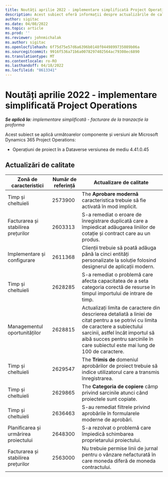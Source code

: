 ```yaml
---
title: Noutăți aprilie 2022 - implementare simplificată Project Operations
description: Acest subiect oferă informații despre actualizările de calitate care sunt disponibile în versiunea din aprilie 2022 a Microsoft Dynamics 365 Project Operations implementare simplă.
author: sigitac
ms.date: 04/08/2022
ms.topic: article
ms.prod: ''
ms.reviewer: johnmichalak
ms.author: sigitac
ms.openlocfilehash: 6f75d75e57d6a6396b0148f0449899735089b06a
ms.sourcegitcommit: 9916f536a71b6a0078297402564ac79308ec6890
ms.translationtype: MT
ms.contentlocale: ro-RO
ms.lasthandoff: 04/18/2022
ms.locfileid: "8613341"
---
```

# <a name="whats-new-april-2022---project-operations-lite-deployment"></a>Noutăți aprilie 2022 - implementare simplificată Project Operations

_**Se aplică la:** implementare simplificată - facturare de la tranzacție la proforma_

Acest subiect se aplică următoarelor componente și versiuni ale Microsoft Dynamics 365 Project Operations:

- Operațiuni de proiect în a Dataverse versiunea de mediu 4.41.0.45

## <a name="quality-updates"></a>Actualizări de calitate

| Zonă de caracteristici | Număr de referință | Actualizare de calitate |
| --- | --- | --- |
| Timp și cheltuieli | 2573900 | The **Aprobare modernă** caracteristica trebuie să fie activată în mod implicit. |
| Facturarea și stabilirea prețurilor | 2603313 | S-a remediat o eroare de înregistrare duplicată care a împiedicat adăugarea liniilor de cotație și contract care au un produs. |
| Implementare și configurare | 2611368 | Clienții trebuie să poată adăuga până la cinci entități personalizate la soluție folosind designerul de aplicații modern. |
| Timp și cheltuieli | 2628285 | S-a remediat o problemă care afecta capacitatea de a seta categoria corectă de resurse în timpul importului de intrare de timp. |
| Managementul oportunităților| 2628815 | Actualizați limita de caractere din descrierea detaliată a liniei de citat pentru a se potrivi cu limita de caractere a subiectului sarcinii, astfel încât importul să aibă succes pentru sarcinile în care subiectul este mai lung de 100 de caractere. |
| Timp și cheltuieli| 2629547 | The **Trimis de** domeniul aprobărilor de proiect trebuie să indice utilizatorul care a transmis înregistrarea. |
| Timp și cheltuieli| 2629865 | The **Categoria de copiere** câmp privind sarcinile atunci când proiectele sunt copiate. |
| Timp și cheltuieli| 2636463 | S-au remediat filtrele privind aprobările în formularele moderne de aprobări. |
| Planificarea și urmărirea proiectului | 2648300 | S-a rezolvat o problemă care împiedică schimbarea proprietarului proiectului. |
| Facturarea și stabilirea prețurilor | 2563000 | Nu trebuie permise linii de jurnal pentru o vânzare nefacturată în care moneda diferă de moneda contractului. |
